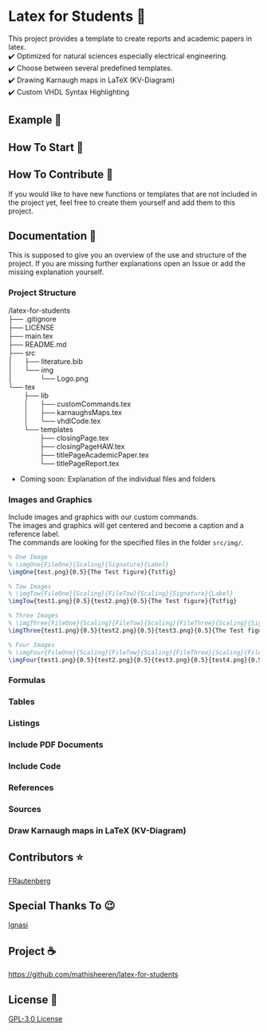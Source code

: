 # Latex for Students 🧪
This project provides a template to create reports and academic papers in latex.   
:heavy_check_mark: Optimized for natural sciences especially electrical engineering.  
:heavy_check_mark: Choose between several predefined templates.  
:heavy_check_mark: Drawing Karnaugh maps in LaTeX (KV-Diagram)  
:heavy_check_mark: Custom VHDL Syntax Highlighting  

## Example 🧾

## How To Start 👷‍

## How To Contribute :hugs:
If you would like to have new functions or templates that are not included in the project yet, feel free to create them yourself and add them to this project.

## Documentation :green_book:
This is supposed to give you an overview of the use and structure of the project. If you are missing further explanations open an Issue or add the missing explanation yourself.

### Project Structure
/latex-for-students  
├── .gitignore  
├── LICENSE  
├── main.tex  
├── README.md  
├── src  
│&nbsp; &nbsp; &nbsp; ├── literature.bib  
│&nbsp; &nbsp; &nbsp; └── img  
│&nbsp; &nbsp; &nbsp; &nbsp; &nbsp; &nbsp; &nbsp; └── Logo.png  
└── tex  
&nbsp; &nbsp; &nbsp; &nbsp; ├── lib  
&nbsp; &nbsp; &nbsp; &nbsp; │&nbsp; &nbsp; &nbsp; ├── customCommands.tex  
&nbsp; &nbsp; &nbsp; &nbsp; │&nbsp; &nbsp; &nbsp; ├── karnaughsMaps.tex  
&nbsp; &nbsp; &nbsp; &nbsp; │&nbsp; &nbsp; &nbsp; └── vhdlCode.tex  
&nbsp; &nbsp; &nbsp; &nbsp; └── templates  
&nbsp; &nbsp; &nbsp; &nbsp; &nbsp; &nbsp; &nbsp; &nbsp; ├── closingPage.tex  
&nbsp; &nbsp; &nbsp; &nbsp; &nbsp; &nbsp; &nbsp; &nbsp; ├── closingPageHAW.tex  
&nbsp; &nbsp; &nbsp; &nbsp; &nbsp; &nbsp; &nbsp; &nbsp; ├── titlePageAcademicPaper.tex  
&nbsp; &nbsp; &nbsp; &nbsp; &nbsp; &nbsp; &nbsp; &nbsp; └── titlePageReport.tex  
- Coming soon: Explanation of the individual files and folders

### Images and Graphics
Include images and graphics with our custom commands.  
The images and graphics will get centered and become a caption and a reference label.  
The commands are looking for the specified files in the folder `src/img/`.  
```latex
% One Image
% \imgOne{FileOne}{Scaling}{Signature}{Label}
\imgOne{test.png}{0.5}{The Test figure}{Tstfig}

% Tow Images
% \imgTow{FileOne}{Scaling}{FileTow}{Scaling}{Signature}{Label}
\imgTow{test1.png}{0.5}{test2.png}{0.5}{The Test figure}{Tstfig}

% Three Images
% \imgThree{FileOne}{Scaling}{FileTow}{Scaling}{FileThree}{Scaling}{Signature}{Label}
\imgThree{test1.png}{0.5}{test2.png}{0.5}{test3.png}{0.5}{The Test figure}{Tstfig}

% Four Images
% \imgFour{FileOne}{Scaling}{FileTow}{Scaling}{FileThree}{Scaling}{FileFour}{Scaling}{Signature}{Label}
\imgFour{test1.png}{0.5}{test2.png}{0.5}{test3.png}{0.5}{test4.png}{0.5}{The Test figure}{Tstfig}
```

### Formulas

### Tables

### Listings

### Include PDF Documents

### Include Code 

### References 

### Sources

### Draw Karnaugh maps in LaTeX (KV-Diagram) 

## Contributors :star:
[FRautenberg](https://github.com/FRautenberg)

## Special Thanks To :wink:
[Ignasi](https://tex.stackexchange.com/users/1952/ignasi)

## Project ☕
https://github.com/mathisheeren/latex-for-students

## License 👮‍
[GPL-3.0 License](LICENSE.txt)
